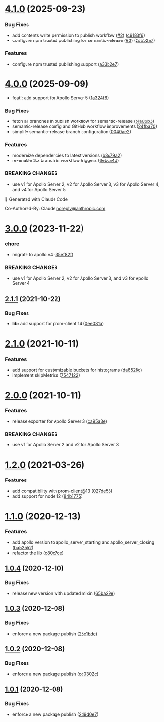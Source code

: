 # [4.1.0](https://github.com/moderneinc/apollo-prometheus-exporter/compare/v4.0.0...v4.1.0) (2025-09-23)


### Bug Fixes

* add contents write permission to publish workflow ([#2](https://github.com/moderneinc/apollo-prometheus-exporter/issues/2)) ([c9183f6](https://github.com/moderneinc/apollo-prometheus-exporter/commit/c9183f61c16fa07547a2c141c3639e3070063487))
* configure npm trusted publishing for semantic-release ([#3](https://github.com/moderneinc/apollo-prometheus-exporter/issues/3)) ([2db52a7](https://github.com/moderneinc/apollo-prometheus-exporter/commit/2db52a764dc7778d8bca5716e703217a54667f9a))


### Features

* configure npm trusted publishing support ([a33b2e7](https://github.com/moderneinc/apollo-prometheus-exporter/commit/a33b2e74394b607dfc959128796f2201f9502725))

# [4.0.0](https://github.com/moderneinc/apollo-prometheus-exporter/compare/v3.0.0...v4.0.0) (2025-09-09)


* feat!: add support for Apollo Server 5 ([1a324f6](https://github.com/moderneinc/apollo-prometheus-exporter/commit/1a324f6db290a548e98e6d67a6bcf23ab49fc775))


### Bug Fixes

* fetch all branches in publish workflow for semantic-release ([b1a06b3](https://github.com/moderneinc/apollo-prometheus-exporter/commit/b1a06b39c1e93c0f189b92954b642465a7e285be))
* semantic-release config and GitHub workflow improvements ([24fba70](https://github.com/moderneinc/apollo-prometheus-exporter/commit/24fba70261dc2c226d0e1b00db7f62f8228fd15e))
* simplify semantic-release branch configuration ([0040ae2](https://github.com/moderneinc/apollo-prometheus-exporter/commit/0040ae21ed47a04014cb72df7ed6350c6e4c4b32))


### Features

* modernize dependencies to latest versions ([b3c79a2](https://github.com/moderneinc/apollo-prometheus-exporter/commit/b3c79a2b7d9450652c518fa791ed29d8d07a9606))
* re-enable 3.x branch in workflow triggers ([8ebca4d](https://github.com/moderneinc/apollo-prometheus-exporter/commit/8ebca4d3524a3a625d3e9a4d84b46edfd2d5149e))


### BREAKING CHANGES

* use v1 for Apollo Server 2, v2 for Apollo Server 3, v3 for Apollo Server 4, and v4 for Apollo Server 5

🤖 Generated with [Claude Code](https://claude.ai/code)

Co-Authored-By: Claude <noreply@anthropic.com>

# [3.0.0](https://github.com/moderneinc/apollo-prometheus-exporter/compare/v2.1.1...v3.0.0) (2023-11-22)


### chore

* migrate to apollo v4 ([35ef82f](https://github.com/moderneinc/apollo-prometheus-exporter/commit/35ef82fb056cb6369d3a2c95533cb043da9b2ee4))


### BREAKING CHANGES

* use v1 for Apollo Server 2, v2 for Apollo Server 3, and v3 for Apollo Server 4

## [2.1.1](https://github.com/moderneinc/apollo-prometheus-exporter/compare/v2.1.0...v2.1.1) (2021-10-22)


### Bug Fixes

* **lib:** add support for prom-client 14 ([0ee031a](https://github.com/moderneinc/apollo-prometheus-exporter/commit/0ee031a77569c00e10cb62f76a20e3ed9b63d4fe))

# [2.1.0](https://github.com/moderneinc/apollo-prometheus-exporter/compare/v2.0.0...v2.1.0) (2021-10-11)


### Features

* add support for customizable buckets for histograms ([da6528c](https://github.com/moderneinc/apollo-prometheus-exporter/commit/da6528c68f3152400e88587226ca8676419e79c7))
* implement skipMetrics ([7547122](https://github.com/moderneinc/apollo-prometheus-exporter/commit/75471224166a0fb989b38b7ab07885e9864a1735))

# [2.0.0](https://github.com/moderneinc/apollo-prometheus-exporter/compare/v1.2.0...v2.0.0) (2021-10-11)


### Features

* release exporter for Apollo Server 3 ([ca95a3e](https://github.com/moderneinc/apollo-prometheus-exporter/commit/ca95a3e787233076c484444b989b5c3ed473e80d))


### BREAKING CHANGES

* use v1 for Apollo Server 2 and v2 for Apollo Server 3

# [1.2.0](https://github.com/moderneinc/apollo-prometheus-exporter/compare/v1.1.0...v1.2.0) (2021-03-26)


### Features

* add compatibility with prom-client@13 ([027de58](https://github.com/moderneinc/apollo-prometheus-exporter/commit/027de58bf102dbbc6af79c4299971dd2abbf337e))
* add support for node 12 ([84b1775](https://github.com/moderneinc/apollo-prometheus-exporter/commit/84b17754f2248160e1b92d723bc81e3405e82d9c))

# [1.1.0](https://github.com/moderneinc/apollo-prometheus-exporter/compare/v1.0.4...v1.1.0) (2020-12-13)


### Features

* add apollo version to apollo_server_starting and apollo_server_closing ([ba52552](https://github.com/moderneinc/apollo-prometheus-exporter/commit/ba52552198dfe1b34d44330182913c712b111752))
* refactor the lib ([c80c7ce](https://github.com/moderneinc/apollo-prometheus-exporter/commit/c80c7cefbf6d3c86c306c8b9e821719dc24886e3))

## [1.0.4](https://github.com/moderneinc/apollo-prometheus-exporter/compare/v1.0.3...v1.0.4) (2020-12-10)


### Bug Fixes

* release new version with updated mixin ([65ba29e](https://github.com/moderneinc/apollo-prometheus-exporter/commit/65ba29e94c2976e8cefbc40d7fc8f1c8aceda856))

## [1.0.3](https://github.com/moderneinc/apollo-prometheus-exporter/compare/v1.0.2...v1.0.3) (2020-12-08)


### Bug Fixes

* enforce a new package publish ([25c1bdc](https://github.com/moderneinc/apollo-prometheus-exporter/commit/25c1bdc28bafe9d6227e1f8b1f25abadb794e13d))

## [1.0.2](https://github.com/moderneinc/apollo-prometheus-exporter/compare/v1.0.1...v1.0.2) (2020-12-08)


### Bug Fixes

* enforce a new package publish ([cd0302c](https://github.com/moderneinc/apollo-prometheus-exporter/commit/cd0302c1623f46b9ad4b303ef233e89fa76958e1))

## [1.0.1](https://github.com/moderneinc/apollo-prometheus-exporter/compare/v1.0.0...v1.0.1) (2020-12-08)


### Bug Fixes

* enforce a new package publish ([2d9d0e7](https://github.com/moderneinc/apollo-prometheus-exporter/commit/2d9d0e759f8ee786c9463ff2c78d56036ae4835f))
